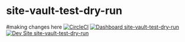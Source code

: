 # site-vault-test-dry-run
#making changes here
[![CircleCI](https://circleci.com/gh/YashawanthkumarH/site-vault-test-dry-run.svg?style=shield)](https://circleci.com/gh/YashawanthkumarH/site-vault-test-dry-run)
[![Dashboard site-vault-test-dry-run](https://img.shields.io/badge/dashboard-site_vault_test_dry_run-yellow.svg)](https://dashboard.pantheon.io/sites/6795e548-13f5-4081-b5bd-83f8813e41c2#dev/code)
[![Dev Site site-vault-test-dry-run](https://img.shields.io/badge/site-site_vault_test_dry_run-blue.svg)](http://dev-site-vault-test-dry-run.pantheonsite.io/)
